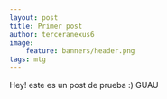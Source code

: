 ```yaml
---
layout: post
title: Primer post
author: terceranexus6
image:
	feature: banners/header.png
tags: mtg
---
```


Hey! este es un post de prueba :) GUAU
